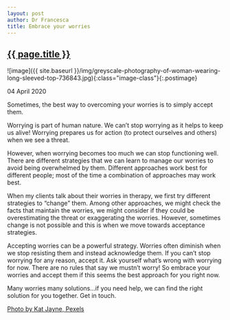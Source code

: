 ```yaml
---
layout: post
author: Dr Francesca
title: Embrace your worries
---
```

 
 <h2 class="postheader"><a href="{{ site.baseurl }}{{ page.url }}">{{ page.title }}</a></h2>


![image]({{ site.baseurl }}/img/greyscale-photography-of-woman-wearing-long-sleeved-top-736843.jpg){:class="image-class"}{:.postimage}

<p class="blogdate">04 April 2020</p>

Sometimes, the best way to overcoming your worries is to simply accept them.

Worrying is part of human nature. We can’t stop worrying as it helps to keep us alive! Worrying prepares us for action (to protect ourselves and others) when we see a threat.

However, when worrying becomes too much we can stop functioning well. There are different strategies that we can learn to manage our worries to avoid being overwhelmed by them. Different approaches work best for different people; most of the time a combination of approaches may work best.

When my clients talk about their worries in therapy, we first try different strategies to “change” them. Among other approaches, we might check the facts that maintain the worries, we might consider if they could be overestimating the threat or exaggerating the worries. However, sometimes change is not possible and this is when we move towards acceptance strategies.

Accepting worries can be a powerful strategy. Worries often diminish when we stop resisting them and instead acknowledge them. If you can’t stop worrying for any reason, accept it. Ask yourself what’s wrong with worrying for now. There are no rules that say we mustn’t worry! So embrace your worries and accept them if this seems the best approach for you right now.

Many worries many solutions…if you need help, we can find the right solution for you together. Get in touch.


<a href="https://www.pexels.com/@katlovessteve?utm_content=attributionCopyText&utm_medium=referral&utm_source=pexels">Photo by Kat Jayne, Pexels</a>


<br>
<div class="sharethis-inline-share-buttons"></div>
<br>